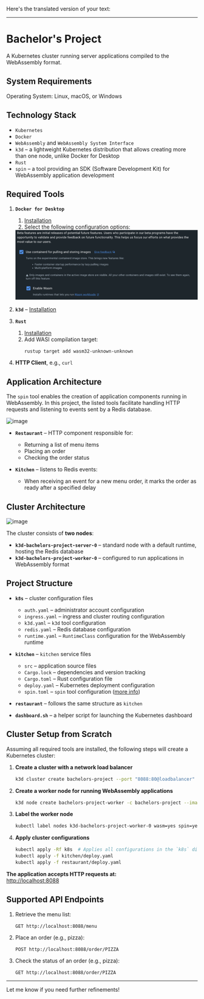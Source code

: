 Here's the translated version of your text:  

---

# **Bachelor's Project**  

A Kubernetes cluster running server applications compiled to the WebAssembly format.  

## **System Requirements**  

Operating System: Linux, macOS, or Windows  

## **Technology Stack**  

- `Kubernetes`  
- `Docker`  
- `WebAssembly` and `WebAssembly System Interface`  
- `k3d` – a lightweight Kubernetes distribution that allows creating more than one node, unlike Docker for Desktop  
- `Rust`  
- `spin` – a tool providing an SDK (Software Development Kit) for WebAssembly application development  

## **Required Tools**  

1. **`Docker for Desktop`**  
   1. [Installation](https://www.docker.com/products/docker-desktop/)  
   2. Select the following configuration options:  

   <img src="./docker-for-desktop-opts.png"/>  

2. **`k3d`** – [Installation](https://k3d.io/v5.6.0/#releases)  
3. **`Rust`**  
   1. [Installation](https://www.rust-lang.org/tools/install)  
   2. Add WASI compilation target:  
      ```bash
      rustup target add wasm32-unknown-unknown
      ```
4. **HTTP Client**, e.g., `curl`  

## **Application Architecture**  

The `spin` tool enables the creation of application components running in WebAssembly. In this project, the listed tools facilitate handling HTTP requests and listening to events sent by a Redis database.  

![image](https://github.com/ogioldat/wasm-on-cloud/assets/46226715/8d3642f3-757d-4982-89eb-61fd02d6a6ac)  

- **`Restaurant`** – HTTP component responsible for:  
  - Returning a list of menu items  
  - Placing an order  
  - Checking the order status  

- **`Kitchen`** – listens to Redis events:  
  - When receiving an event for a new menu order, it marks the order as ready after a specified delay  

## **Cluster Architecture**  

![image](https://github.com/ogioldat/wasm-on-cloud/assets/46226715/639b7c65-e342-476d-985c-ded2cfce47e4)  

The cluster consists of **two nodes**:  

- **`k3d-bachelors-project-server-0`** – standard node with a default runtime, hosting the Redis database  
- **`k3d-bachelors-project-worker-0`** – configured to run applications in WebAssembly format  

## **Project Structure**  

- **`k8s`** – cluster configuration files  
  - `auth.yaml` – administrator account configuration  
  - `ingress.yaml` – ingress and cluster routing configuration  
  - `k3d.yaml` – `k3d` tool configuration  
  - `redis.yaml` – Redis database configuration  
  - `runtime.yaml` – `RuntimeClass` configuration for the WebAssembly runtime  

- **`kitchen`** – `kitchen` service files  
  - `src` – application source files  
  - `Cargo.lock` – dependencies and version tracking  
  - `Cargo.toml` – Rust configuration file  
  - `deploy.yaml` – Kubernetes deployment configuration  
  - `spin.toml` – `spin` tool configuration ([more info](https://developer.fermyon.com/spin/v2/writing-apps))  

- **`restaurant`** – follows the same structure as `kitchen`  

- **`dashboard.sh`** – a helper script for launching the Kubernetes dashboard  

## **Cluster Setup from Scratch**  

Assuming all required tools are installed, the following steps will create a Kubernetes cluster:  

1. **Create a cluster with a network load balancer**  
   ```bash
   k3d cluster create bachelors-project --port "8088:80@loadbalancer"
   ```  

2. **Create a worker node for running WebAssembly applications**  
   ```bash
   k3d node create bachelors-project-worker -c bachelors-project --image="ghcr.io/deislabs/containerd-wasm-shims/examples/k3d:latest"
   ```  

3. **Label the worker node**  
   ```bash
   kubectl label nodes k3d-bachelors-project-worker-0 wasm=yes spin=yes
   ```  

4. **Apply cluster configurations**  
   ```bash
   kubectl apply -Rf k8s  # Applies all configurations in the `k8s` directory
   kubectl apply -f kitchen/deploy.yaml  
   kubectl apply -f restaurant/deploy.yaml  
   ```  

**The application accepts HTTP requests at:**  
[http://localhost:8088](http://localhost:8088)  

## **Supported API Endpoints**  

1. Retrieve the menu list:  
   ```http
   GET http://localhost:8088/menu
   ```  

2. Place an order (e.g., pizza):  
   ```http
   POST http://localhost:8088/order/PIZZA
   ```  

3. Check the status of an order (e.g., pizza):  
   ```http
   GET http://localhost:8088/order/PIZZA
   ```  

---

Let me know if you need further refinements!
